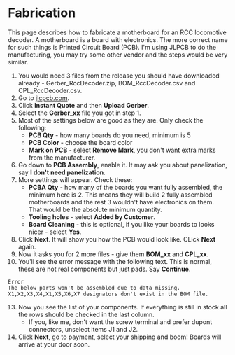 # Fabrication

This page describes how to fabricate a motherboard for an RCC locomotive decoder. A motherboard is a board with electronics. The more correct name for such things is Printed Circuit Board (PCB). I'm using JLPCB to do the manufacturing, you may try some other vendor and the steps would be very similar.


1. You would need 3 files from the release you should have downloaded already - Gerber_RccDecoder.zip, BOM_RccDecoder.csv and CPL_RccDecoder.csv.
2. Go to [jlcpcb.com](https://jlcpcb.com).
3. Click **Instant Quote** and then **Upload Gerber**.
5. Select the **Gerber_xx** file you got in step 1.
6. Most of the settings below are good as they are. Only check the following:
    - **PCB Qty** - how many boards do you need, minimum is 5
    - **PCB Color** - choose the board color
    - **Mark on PCB** - select **Remove Mark**, you don't want extra marks from the manufacturer.
8. Go down to **PCB Assembly**, enable it. It may ask you about panelization, say **I don't need panelization**.
9. More settings will appear. Check these:
    - **PCBA Qty** - how many of the boards you want fully assembled, the minimum here is 2. This means they will build 2 fully assembled motherboards and the rest 3 wouldn't have electronics on them. That would be the absolute minimum quantity.
    - **Tooling holes** - select **Added by Customer**.
    - **Board Cleaning** - this is optional, if you like your boards to looks nicer - select **Yes**.
10. Click **Next**. It will show you how the PCB would look like. CLick **Next** again.
11. Now it asks you for 2 more files - give them **BOM_xx** and **CPL_xx**.
12. You'll see the error message with the following text. This is normal, these are not real components but just pads. Say **Continue**.
```
Error
The below parts won't be assembled due to data missing.
X1,X2,X3,X4,X1,X5,X6,X7 designators don't exist in the BOM file.
```
13. Now you see the list of your components. If everything is still in stock all the rows should be checked in the last column.
    - If you, like me, don't want the screw terminal and prefer dupont connectors, unselect items J1 and J2.
14. Click **Next**, go to payment, select your shipping and boom! Boards will arrive at your door soon.
